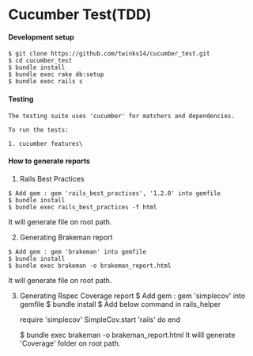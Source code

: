 Cucumber Test(TDD)
=============

#### Development setup

    $ git clone https://github.com/twinks14/cucumber_test.git
    $ cd cucumber_test
    $ bundle install
    $ bundle exec rake db:setup
    $ bundle exec rails s
   

#### Testing

    The testing suite uses 'cucumber' for matchers and dependencies.

    To run the tests:

    1. cucumber features\

#### How to generate reports
	
  1) Rails Best Practices

  	$ Add gem : gem 'rails_best_practices', '1.2.0' into gemfile
  	$ bundle install
    $ bundle exec rails_best_practices -f html
  
  It will generate file on root path.

  2) Generating Brakeman report

  	$ Add gem : gem 'brakeman' into gemfile
  	$ bundle install
    $ bundle exec brakeman -o brakeman_report.html	

  It will generate file on root path.

  3) Generating Rspec Coverage report
  	 $ Add gem :  gem 'simplecov' into gemfile
  	 $ bundle install
  	 $ Add below command in rails_helper

  	 	require 'simplecov'
			SimpleCov.start 'rails' do
		end

     $ bundle exec brakeman -o brakeman_report.html
   It willl generate 'Coverage' folder on root path.